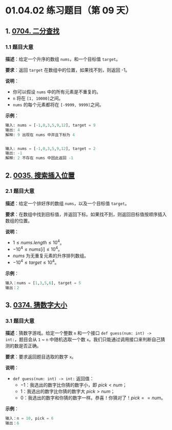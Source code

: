 # 01.04.02 练习题目（第 09 天）

## 1. [0704. 二分查找](https://leetcode.cn/problems/binary-search/)

### 1.1 题目大意

**描述**：给定一个升序的数组 `nums`，和一个目标值 `target`。

**要求**：返回 `target` 在数组中的位置，如果找不到，则返回 -1。

**说明**：

- 你可以假设 `nums` 中的所有元素是不重复的。
- `n` 将在 `[1, 10000]`之间。
- `nums` 的每个元素都将在 `[-9999, 9999]`之间。

**示例**：

```Python
输入: nums = [-1,0,3,5,9,12], target = 9
输出: 4
解释: 9 出现在 nums 中并且下标为 4


输入: nums = [-1,0,3,5,9,12], target = 2
输出: -1
解释: 2 不存在 nums 中因此返回 -1
```

## 2. [0035. 搜索插入位置](https://leetcode.cn/problems/search-insert-position/)

### 2.1 题目大意

**描述**：给定一个排好序的数组 `nums`，以及一个目标值 `target`。

**要求**：在数组中找到目标值，并返回下标。如果找不到，则返回目标值按顺序插入数组的位置。

**说明**：

- $1 \le nums.length \le 10^4$。
- $-10^4 \le nums[i] \le 10^4$。
- $nums$ 为无重复元素的升序排列数组。
- $-10^4 \le target \le 10^4$。

**示例**：

```Python
输入：nums = [1,3,5,6], target = 5
输出：2
```

## 3. [0374. 猜数字大小](https://leetcode.cn/problems/guess-number-higher-or-lower/)

### 3.1 题目大意

**描述**：猜数字游戏。给定一个整数 `n` 和一个接口 `def guess(num: int) -> int:`，题目会从 `1` ~ `n` 中随机选取一个数 `x`。我们只能通过调用接口来判断自己猜测的数是否正确。

**要求**：要求返回题目选取的数字 `x`。

**说明**：

- `def guess(num: int) -> int:` 返回值：
  - $-1$：我选出的数字比你猜的数字小，即 $pick < num$；
  - $1$：我选出的数字比你猜的数字大 $pick > num$；
  - $0$：我选出的数字和你猜的数字一样。恭喜！你猜对了！$pick == num$。

**示例**：

```Python
输入：n = 10, pick = 6
输出：6
```
